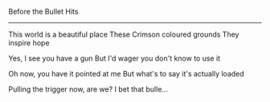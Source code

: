 Before the Bullet Hits
______________________

This world is a beautiful place
These Crimson coloured grounds
They inspire hope 

Yes, I see you have a gun
But I'd wager you don't know to use it

Oh now, you have it pointed at me
But what's to say it's actually loaded


Pulling the trigger now, are we? 
I bet that bulle...